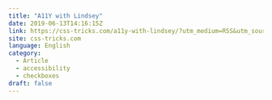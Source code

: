 ```yaml
---
title: "A11Y with Lindsey"
date: 2019-06-13T14:16:15Z
link: https://css-tricks.com/a11y-with-lindsey/?utm_medium=RSS&utm_source=news.12bit.vn
site: css-tricks.com
language: English
category:
  - Article
  - accessibility
  - checkboxes
draft: false
---
```


